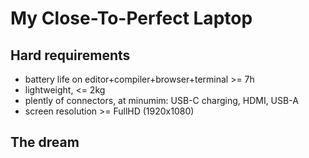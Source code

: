 My Close-To-Perfect Laptop
===

## Hard requirements
- battery life on editor+compiler+browser+terminal >= 7h
- lightweight, <= 2kg
- plently of connectors, at minumim: USB-C charging, HDMI, USB-A
- screen resolution >= FullHD (1920x1080)

## The dream
